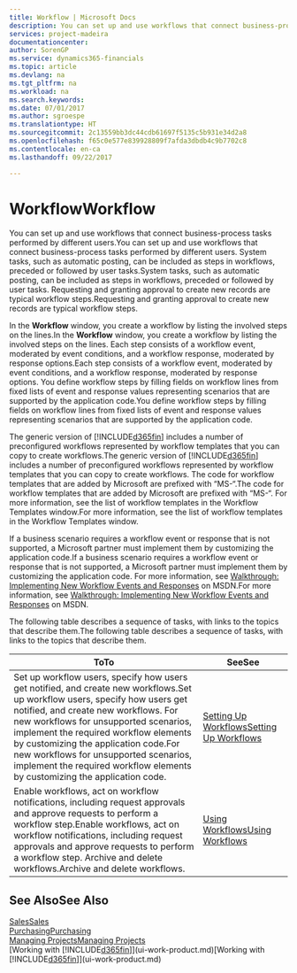 ```yaml
---
title: Workflow | Microsoft Docs
description: You can set up and use workflows that connect business-process tasks performed by different users. System tasks, such as automatic posting, can be included as steps in workflows, preceded or followed by user tasks. Requesting and granting approval to create new records are typical workflow steps.
services: project-madeira
documentationcenter: 
author: SorenGP
ms.service: dynamics365-financials
ms.topic: article
ms.devlang: na
ms.tgt_pltfrm: na
ms.workload: na
ms.search.keywords: 
ms.date: 07/01/2017
ms.author: sgroespe
ms.translationtype: HT
ms.sourcegitcommit: 2c13559bb3dc44cdb61697f5135c5b931e34d2a8
ms.openlocfilehash: f65c0e577e839928809f7afda3dbdb4c9b7702c8
ms.contentlocale: en-ca
ms.lasthandoff: 09/22/2017

---
```

# <a name="workflow"></a><span data-ttu-id="b88ce-105">Workflow</span><span class="sxs-lookup"><span data-stu-id="b88ce-105">Workflow</span></span>
<span data-ttu-id="b88ce-106">You can set up and use workflows that connect business-process tasks performed by different users.</span><span class="sxs-lookup"><span data-stu-id="b88ce-106">You can set up and use workflows that connect business-process tasks performed by different users.</span></span> <span data-ttu-id="b88ce-107">System tasks, such as automatic posting, can be included as steps in workflows, preceded or followed by user tasks.</span><span class="sxs-lookup"><span data-stu-id="b88ce-107">System tasks, such as automatic posting, can be included as steps in workflows, preceded or followed by user tasks.</span></span> <span data-ttu-id="b88ce-108">Requesting and granting approval to create new records are typical workflow steps.</span><span class="sxs-lookup"><span data-stu-id="b88ce-108">Requesting and granting approval to create new records are typical workflow steps.</span></span>  

 <span data-ttu-id="b88ce-109">In the **Workflow** window, you create a workflow by listing the involved steps on the lines.</span><span class="sxs-lookup"><span data-stu-id="b88ce-109">In the **Workflow** window, you create a workflow by listing the involved steps on the lines.</span></span> <span data-ttu-id="b88ce-110">Each step consists of a workflow event, moderated by event conditions, and a workflow response, moderated by response options.</span><span class="sxs-lookup"><span data-stu-id="b88ce-110">Each step consists of a workflow event, moderated by event conditions, and a workflow response, moderated by response options.</span></span> <span data-ttu-id="b88ce-111">You define workflow steps by filling fields on workflow lines from fixed lists of event and response values representing scenarios that are supported by the application code.</span><span class="sxs-lookup"><span data-stu-id="b88ce-111">You define workflow steps by filling fields on workflow lines from fixed lists of event and response values representing scenarios that are supported by the application code.</span></span>  

 <span data-ttu-id="b88ce-112">The generic version of [!INCLUDE[d365fin](includes/d365fin_md.md)] includes a number of preconfigured workflows represented by workflow templates that you can copy to create workflows.</span><span class="sxs-lookup"><span data-stu-id="b88ce-112">The generic version of [!INCLUDE[d365fin](includes/d365fin_md.md)] includes a number of preconfigured workflows represented by workflow templates that you can copy to create workflows.</span></span> <span data-ttu-id="b88ce-113">The code for workflow templates that are added by Microsoft are prefixed with “MS-“.</span><span class="sxs-lookup"><span data-stu-id="b88ce-113">The code for workflow templates that are added by Microsoft are prefixed with “MS-“.</span></span> <span data-ttu-id="b88ce-114">For more information, see the list of workflow templates in the Workflow Templates window.</span><span class="sxs-lookup"><span data-stu-id="b88ce-114">For more information, see the list of workflow templates in the Workflow Templates window.</span></span>  

 <span data-ttu-id="b88ce-115">If a business scenario requires a workflow event or response that is not supported, a Microsoft partner must implement them by customizing the application code.</span><span class="sxs-lookup"><span data-stu-id="b88ce-115">If a business scenario requires a workflow event or response that is not supported, a Microsoft partner must implement them by customizing the application code.</span></span> <span data-ttu-id="b88ce-116">For more information, see [Walkthrough: Implementing New Workflow Events and Responses](https://msdn.microsoft.com/en-us/library/mt574349.aspx) on MSDN.</span><span class="sxs-lookup"><span data-stu-id="b88ce-116">For more information, see [Walkthrough: Implementing New Workflow Events and Responses](https://msdn.microsoft.com/en-us/library/mt574349.aspx) on MSDN.</span></span>  

 <span data-ttu-id="b88ce-117">The following table describes a sequence of tasks, with links to the topics that describe them.</span><span class="sxs-lookup"><span data-stu-id="b88ce-117">The following table describes a sequence of tasks, with links to the topics that describe them.</span></span>  

|<span data-ttu-id="b88ce-118">**To**</span><span class="sxs-lookup"><span data-stu-id="b88ce-118">**To**</span></span>|<span data-ttu-id="b88ce-119">**See**</span><span class="sxs-lookup"><span data-stu-id="b88ce-119">**See**</span></span>|  
|------------|-------------|  
|<span data-ttu-id="b88ce-120">Set up workflow users, specify how users get notified, and create new workflows.</span><span class="sxs-lookup"><span data-stu-id="b88ce-120">Set up workflow users, specify how users get notified, and create new workflows.</span></span> <span data-ttu-id="b88ce-121">For new workflows for unsupported scenarios, implement the required workflow elements by customizing the application code.</span><span class="sxs-lookup"><span data-stu-id="b88ce-121">For new workflows for unsupported scenarios, implement the required workflow elements by customizing the application code.</span></span>|[<span data-ttu-id="b88ce-122">Setting Up Workflows</span><span class="sxs-lookup"><span data-stu-id="b88ce-122">Setting Up Workflows</span></span>](across-set-up-workflows.md)|  
|<span data-ttu-id="b88ce-123">Enable workflows, act on workflow notifications, including request approvals and approve requests to perform a workflow step.</span><span class="sxs-lookup"><span data-stu-id="b88ce-123">Enable workflows, act on workflow notifications, including request approvals and approve requests to perform a workflow step.</span></span> <span data-ttu-id="b88ce-124">Archive and delete workflows.</span><span class="sxs-lookup"><span data-stu-id="b88ce-124">Archive and delete workflows.</span></span>|[<span data-ttu-id="b88ce-125">Using Workflows</span><span class="sxs-lookup"><span data-stu-id="b88ce-125">Using Workflows</span></span>](across-use-workflows.md)|  

## <a name="see-also"></a><span data-ttu-id="b88ce-126">See Also</span><span class="sxs-lookup"><span data-stu-id="b88ce-126">See Also</span></span>  
[<span data-ttu-id="b88ce-127">Sales</span><span class="sxs-lookup"><span data-stu-id="b88ce-127">Sales</span></span>](sales-manage-sales.md)  
[<span data-ttu-id="b88ce-128">Purchasing</span><span class="sxs-lookup"><span data-stu-id="b88ce-128">Purchasing</span></span>](purchasing-manage-purchasing.md)  
[<span data-ttu-id="b88ce-129">Managing Projects</span><span class="sxs-lookup"><span data-stu-id="b88ce-129">Managing Projects</span></span>](projects-manage-projects.md)  
<span data-ttu-id="b88ce-130">[Working with [!INCLUDE[d365fin](includes/d365fin_md.md)]](ui-work-product.md)</span><span class="sxs-lookup"><span data-stu-id="b88ce-130">[Working with [!INCLUDE[d365fin](includes/d365fin_md.md)]](ui-work-product.md)</span></span>

